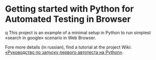 # Getting started with Python for Automated Testing in Browser
q
This project is an example of a minimal setup in Python to run simplest «search in google» scenario in Web Browser. 

Fore more details (in russian), find a tutorial at the project Wiki: [«Руководство по запуску первого автотеста на Python»](https://github.com/qa-guru/getting-started-python/wiki).